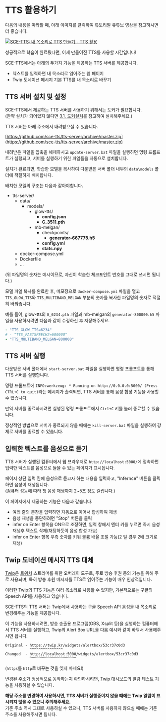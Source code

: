 # TTS 활용하기


다음의 내용을 따라할 때, 아래 이미지를 클릭하여 튜토리얼 유튜브 영상을 참고하시면 더 좋습니다.

[![SCE-TTS: 내 목소리로 TTS 만들기 - TTS 활용](http://img.youtube.com/vi/Tr5sjaeDKbw/0.jpg)](https://www.youtube.com/watch?v=Tr5sjaeDKbw/)

성공적으로 학습이 완료됬다면, 이제 만들어진 TTS를 사용할 시간입니다!

SCE-TTS에서는 아래의 두가지 기능을 제공하는 TTS 서버를 제공합니다.

- 텍스트를 입력하면 내 목소리로 읽어주는 웹 페이지
- Twip 도네이션 메시지 기본 TTS를 내 목소리로 바꾸기

## TTS 서버 설치 및 설정

SCE-TTS에서 제공하는 TTS 서버를 사용하기 위해서는 도커가 필요합니다.  
(만약 설치가 되어있지 않다면 [3.1. 도커설치](#31-도커-설치)를 참고하여 설치해주세요.)

TTS 서버는 아래 주소에서 내려받으실 수 있습니다.

[https://github.com/sce-tts/tts-server/archive/master.zip](https://github.com/sce-tts/tts-server/archive/master.zip)

내려받은 파일을 압축을 해제하시고 `update-server.bat` 파일을 실행하면 명령 프롬프트가 실행되고, 서버를 실행하기 위한 파일들을 자동으로 설치합니다.

설치가 완료되면, 학습한 모델을 복사하여 다운받은 서버 폴더 내부의 `data\models` 폴더에 적절하게 배치합니다.

배치한 모델의 구조는 다음과 같아야합니다.

- tts-server/
  - data/
    - models/
      - glow-tts/
        - **config.json**
        - **G_3511.pth**
      - mb-melgan/
        - checkpoints/
          - **generator-667775.h5**
        - **config.yml**
        - **stats.npy**
  - docker-compose.yml
  - Dockerfile
  - ...

(위 파일명의 숫자는 예시이므로, 자신이 학습한 체크포인트 번호를 그대로 쓰시면 됩니다.)

모델 파일 복사를 완료한 후, 메모장으로 `docker-compose.yml` 파일을 열고 `TTS_GLOW_TTS`와 `TTS_MULTIBAND_MELGAN` 부분의 숫자를 복사한 파일명의 숫자로 적절히 바꿔줍니다.

예를 들어, glow-tts의 `G_6234.pth` 파일과 mb-melgan의 `generator-800000.h5` 파일을 사용하시려면 다음과 같이 수정하신 후 저장해주세요.

``` yml
- "TTS_GLOW_TTS=6234"
# - "TTS_FASTSPEECH2=600000"
- "TTS_MULTIBAND_MELGAN=800000"
```

## TTS 서버 실행

다운받은 서버 폴더에서 `start-server.bat` 파일을 실행하면 명령 프롬프트를 통해 TTS 서버를 실행합니다.

명령 프롬프트에 `INFO:werkzeug: * Running on http://0.0.0.0:5000/ (Press CTRL+C to quit)`라는 메시지가 출력되면, TTS 서버를 통해 음성 합성 기능을 사용할 수 있습니다.

만약 서버를 종료하시려면 실행된 명령 프롬프트에서 `Ctrl+C` 키를 눌러 종료할 수 있습니다.

정상적인 방법으로 서버가 종료되지 않을 때에는 `kill-server.bat` 파일을 실행하여 강제로 서버를 종료할 수 있습니다.

## 입력한 텍스트를 음성으로 듣기

TTS 서버가 실행된 컴퓨터에서 웹 브라우저로 `http://localhost:5000/`에 접속하면 입력한 텍스트를 음성으로 들을 수 있는 페이지가 표시됩니다.

페이지 상단 입력 칸에 음성으로 듣고자 하는 내용을 입력하고, "Infernce" 버튼을 클릭하면 음성이 재생됩니다.  
(컴퓨터 성능에 따라 첫 음성 재생까지 2~5초 정도 걸립니다.)

이 페이지에서 제공하는 기능은 다음과 같습니다.

- 여러 줄의 문장을 입력하면 자동으로 이어서 합성하여 재생
- 음성 재생을 중단하려면 "Stop" 버튼을 클릭
- infer on Enter 항목을 ON으로 조정하면, 입력 창에서 엔터 키를 누르면 즉시 음성 재생후 텍스트 삭제(채팅하듯이 음성 합성 가능)
- infer on Enter 항목 우측 숫자를 키워 볼륨 배율 조절 가능(2 일 경우 2배 크기로 재생)

## Twip 도네이션 메시지 TTS 대체

[Twip](http://twip.kr/)은 [트위치](https://www.twitch.tv/) 스트리머를 위한 오버레이 도구로, 주로 방송 후원 등의 기능을 위해 주로 사용되며, 특히 방송 후원 메시지를 TTS로 읽어주는 기능이 매우 인상적입니다.

이러한 Twip의 TTS 기능은 여러 목소리로 사용할 수 있지만, 기본적으로는 구글의 Speech API를 사용하고 있습니다.

SCE-TTS의 TTS 서버는 Twip에서 사용하는 구글 Speech API 음성을 내 목소리로 변경해주는 기능을 제공합니다.

이 기능을 사용하시려면, 방송 송출용 프로그램(OBS, Xsplit 등)을 실행하는 컴퓨터에서 TTS 서버를 실행하고, Twip의 Alert Box URL을 다음 예시와 같이 바꿔서 사용해주시면 됩니다.

```
Original - https://twip.kr/widgets/alertbox/53cr37c0d3
           ^^^^^^^^^^^^^^^
Changed  - http://localhost:5000/widgets/alertbox/53cr37c0d3
           ^^^^^^^^^^^^^^^^^^^^^
```

(`https`를 `http`로 바꾸는 것을 잊지 마세요!)

변경된 주소가 정상적으로 동작하는지 확인하시려면, [Twip 대시보드](http://twip.kr/dashboard/alertbox)의 알람 테스트 기능을 사용하실 수 있습니다.

**해당 주소를 변경하여 사용하시면, TTS 서버가 실행중이지 않을 때에는 Twip 알람이 표시되지 않을 수 있으니 주의해주세요.**  
기존 주소 역시 그대로 사용하실 수 있으니, TTS 서버를 사용하지 않으실 때에는 기존 주소를 사용해주시면 됩니다.